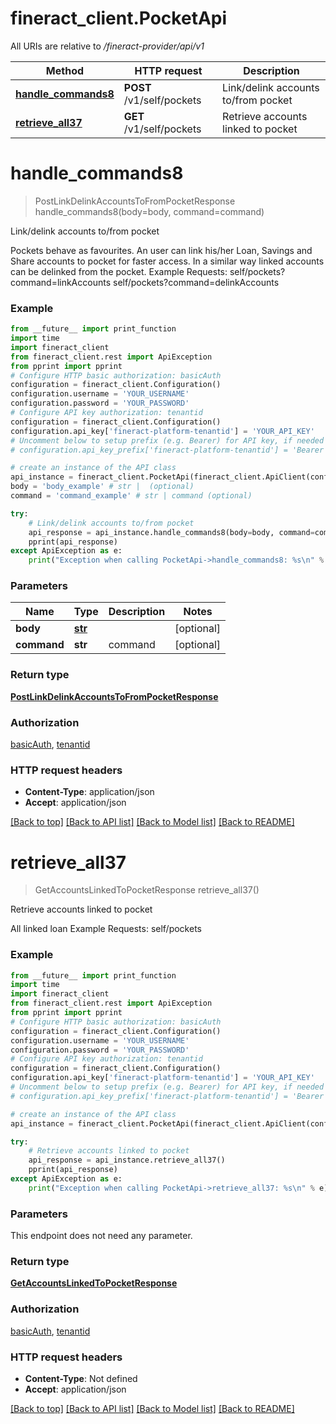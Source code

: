 # fineract_client.PocketApi

All URIs are relative to */fineract-provider/api/v1*

Method | HTTP request | Description
------------- | ------------- | -------------
[**handle_commands8**](PocketApi.md#handle_commands8) | **POST** /v1/self/pockets | Link/delink accounts to/from pocket
[**retrieve_all37**](PocketApi.md#retrieve_all37) | **GET** /v1/self/pockets | Retrieve accounts linked to pocket

# **handle_commands8**
> PostLinkDelinkAccountsToFromPocketResponse handle_commands8(body=body, command=command)

Link/delink accounts to/from pocket

Pockets behave as favourites. An user can link his/her Loan, Savings and Share accounts to pocket for faster access. In a similar way linked accounts can be delinked from the pocket.  Example Requests:  self/pockets?command=linkAccounts  self/pockets?command=delinkAccounts

### Example
```python
from __future__ import print_function
import time
import fineract_client
from fineract_client.rest import ApiException
from pprint import pprint
# Configure HTTP basic authorization: basicAuth
configuration = fineract_client.Configuration()
configuration.username = 'YOUR_USERNAME'
configuration.password = 'YOUR_PASSWORD'
# Configure API key authorization: tenantid
configuration = fineract_client.Configuration()
configuration.api_key['fineract-platform-tenantid'] = 'YOUR_API_KEY'
# Uncomment below to setup prefix (e.g. Bearer) for API key, if needed
# configuration.api_key_prefix['fineract-platform-tenantid'] = 'Bearer'

# create an instance of the API class
api_instance = fineract_client.PocketApi(fineract_client.ApiClient(configuration))
body = 'body_example' # str |  (optional)
command = 'command_example' # str | command (optional)

try:
    # Link/delink accounts to/from pocket
    api_response = api_instance.handle_commands8(body=body, command=command)
    pprint(api_response)
except ApiException as e:
    print("Exception when calling PocketApi->handle_commands8: %s\n" % e)
```

### Parameters

Name | Type | Description  | Notes
------------- | ------------- | ------------- | -------------
 **body** | [**str**](str.md)|  | [optional] 
 **command** | **str**| command | [optional] 

### Return type

[**PostLinkDelinkAccountsToFromPocketResponse**](PostLinkDelinkAccountsToFromPocketResponse.md)

### Authorization

[basicAuth](../README.md#basicAuth), [tenantid](../README.md#tenantid)

### HTTP request headers

 - **Content-Type**: application/json
 - **Accept**: application/json

[[Back to top]](#) [[Back to API list]](../README.md#documentation-for-api-endpoints) [[Back to Model list]](../README.md#documentation-for-models) [[Back to README]](../README.md)

# **retrieve_all37**
> GetAccountsLinkedToPocketResponse retrieve_all37()

Retrieve accounts linked to pocket

All linked loan  Example Requests:   self/pockets

### Example
```python
from __future__ import print_function
import time
import fineract_client
from fineract_client.rest import ApiException
from pprint import pprint
# Configure HTTP basic authorization: basicAuth
configuration = fineract_client.Configuration()
configuration.username = 'YOUR_USERNAME'
configuration.password = 'YOUR_PASSWORD'
# Configure API key authorization: tenantid
configuration = fineract_client.Configuration()
configuration.api_key['fineract-platform-tenantid'] = 'YOUR_API_KEY'
# Uncomment below to setup prefix (e.g. Bearer) for API key, if needed
# configuration.api_key_prefix['fineract-platform-tenantid'] = 'Bearer'

# create an instance of the API class
api_instance = fineract_client.PocketApi(fineract_client.ApiClient(configuration))

try:
    # Retrieve accounts linked to pocket
    api_response = api_instance.retrieve_all37()
    pprint(api_response)
except ApiException as e:
    print("Exception when calling PocketApi->retrieve_all37: %s\n" % e)
```

### Parameters
This endpoint does not need any parameter.

### Return type

[**GetAccountsLinkedToPocketResponse**](GetAccountsLinkedToPocketResponse.md)

### Authorization

[basicAuth](../README.md#basicAuth), [tenantid](../README.md#tenantid)

### HTTP request headers

 - **Content-Type**: Not defined
 - **Accept**: application/json

[[Back to top]](#) [[Back to API list]](../README.md#documentation-for-api-endpoints) [[Back to Model list]](../README.md#documentation-for-models) [[Back to README]](../README.md)

